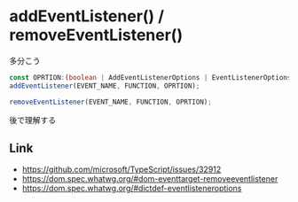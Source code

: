 # addEventListener() / removeEventListener()

多分こう

```typescript
const OPRTION:(boolean | AddEventListenerOptions | EventListenerOptions) = {passive: true};
addEventListener(EVENT_NAME, FUNCTION, OPRTION);

removeEventListener(EVENT_NAME, FUNCTION, OPRTION);
```

後で理解する

## Link
- https://github.com/microsoft/TypeScript/issues/32912
- https://dom.spec.whatwg.org/#dom-eventtarget-removeeventlistener
- https://dom.spec.whatwg.org/#dictdef-eventlisteneroptions